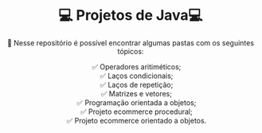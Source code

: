 <body>
<h1 align="center">💻 Projetos de Java💻</h1>

<p align="center">📘 Nesse repositório é possível encontrar algumas pastas com os seguintes tópicos:
<br>
  <ul align="center"> 
   ✅ Operadores aritiméticos; <br>
   ✅ Laços condicionais; <br>
   ✅ Laços de repetição;<br>
   ✅ Matrizes e vetores; <br>
   ✅ Programação orientada a objetos; <br>
   ✅ Projeto ecommerce procedural; <br>
   ✅ Projeto ecommerce orientado a objetos. 

  </ul>
</body>
